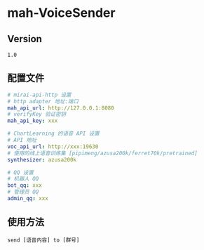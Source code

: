 # mah-VoiceSender

## Version
`1.0`

## 配置文件
```yaml
# mirai-api-http 设置
# http adapter 地址:端口
mah_api_url: http://127.0.0.1:8080
# verifyKey 验证密钥
mah_api_key: xxx

# ChartLearning 的语音 API 设置
# API 地址
voc_api_url: http://xxx:19630
# 使用的线上语音训练集 [pipimeng/azusa200k/ferret70k/pretrained]
synthesizer: azusa200k

# QQ 设置
# 机器人 QQ
bot_qq: xxx
# 管理员 QQ
admin_qq: xxx
```

## 使用方法
`send [语音内容] to [群号]`
